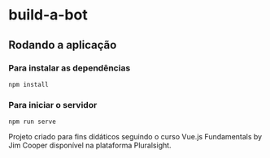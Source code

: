 # build-a-bot

## Rodando a aplicação
### Para instalar as dependências
```
npm install
```
### Para iniciar o servidor
```
npm run serve
```

Projeto criado para fins didáticos seguindo o curso Vue.js Fundamentals by Jim Cooper disponível na plataforma Pluralsight.

